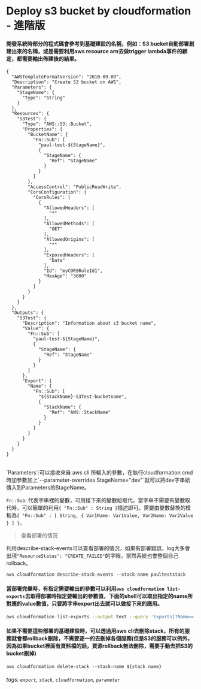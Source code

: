 # Deploy s3 bucket by cloudformation - 進階版


#### 開發系統時部分的程式碼會參考到基礎建設的名稱，例如：S3 bucket自動部署創建出來的名稱，或是需要利用aws resource arn去做trigger lambda事件的綁定，都需要輸出佈建後的結果。

```javascript=
{
  "AWSTemplateFormatVersion": "2010-09-09",
  "Description": "Create S3 bucket on AWS",
  "Parameters": {
    "StageName": {
      "Type": "String"
    }
  },
  "Resources": {
    "S3Test": {
      "Type": "AWS::S3::Bucket",
      "Properties": {
        "BucketName": {
          "Fn::Sub": [
            "paul-test-${StageName}",
            {
              "StageName": {
                "Ref": "StageName"
              }
            }
          ]
        },
        "AccessControl": "PublicReadWrite",
        "CorsConfiguration": {
          "CorsRules": [
            {
              "AllowedHeaders": [
                "*"
              ],
              "AllowedMethods": [
                "GET"
              ],
              "AllowedOrigins": [
                "*"
              ],
              "ExposedHeaders": [
                "Date"
              ],
              "Id": "myCORSRuleId1",
              "MaxAge": "3600"
            }
          ]
        }
      }
    }
  },
  "Outputs": {
    "S3Test": {
      "Description": "Information about s3 bucket name",
      "Value": {
        "Fn::Sub": [
          "paul-test-${StageName}",
          {
            "StageName": {
              "Ref": "StageName"
            }
          }
        ]
      },
      "Export": {
        "Name": {
          "Fn::Sub": [
            "${StackName}-S3Test-bucketname",
            {
              "StackName": {
                "Ref": "AWS::StackName"
              }
            }
          ]
        }
      }
    }
  }
}
```
<br>
`Parameters`:可以接收來自 aws cli 所輸入的參數，在執行cloudformation cmd時加參數加上`--parameter-overrides StageName="dev"`就可以將dev字串給傳入到Parameters的StageName。

`Fn::Sub`: 代表字串裡的變數，可用接下來的變數給取代。當字串不需要有變數取代時，可以簡單的利用`{ "Fn::Sub" : String }`描述即可。需要由變數替換的模板為`{ "Fn::Sub" : [ String, { Var1Name: Var1Value, Var2Name: Var2Value } ] }`。

> 查看部署的情況

利用describe-stack-events可以查看部署的情況，如果有部署錯誤，log大多會出現`"ResourceStatus": "CREATE_FAILED"`的字眼，當然系統也會整個自己rollback。

```shell
aws cloudformation describe-stack-events --stack-name paulteststack
```


#### 當部署完畢時，有指定需要輸出的參數可以利用`aws cloudformation list-exports`去取得部署時指定要輸出的參數值，下面的shell可以取出指定的name所對應的value數值，只要將字串export出去就可以做接下來的應用。

```bash
aws cloudformation list-exports --output text --query 'Exports[?Name==`'$StackName-S3Test'`].Value'
```

#### 如果不需要這些部署的基礎建設時，可以透過用aws cli去刪除stack，所有的服務就會都rollback刪除，不需要逐一的去刪掉各個服務(但是S3的服務可以例外，因為如果bucket裡面有資料檔的話，資源rollback無法刪除，需要手動去把S3的bucket刪掉)

```
aws cloudformation delete-stack --stack-name ${stack name}
```

###### tags: `export`, `stack`, `cloudformation`, `parameter`
